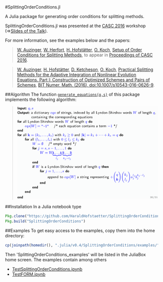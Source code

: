 #SplittingOrderConditions.jl

A Julia package for generating order conditions for splitting methods.

SplittingOrderConditions.jl was presented at the [CASC 2016](http://www.casc.cs.uni-bonn.de/2016/) workshop
(=>[Slides of the Talk](http://www.harald-hofstaetter.at/Math/OrderConditions.pdf)).

For more information, see the examples below and the papers:

>[W. Auzinger](http://www.asc.tuwien.ac.at/~winfried), [W. Herfort](http://www.asc.tuwien.ac.at/~herfort/), [H. Hofstätter](http://www.harald-hofstaetter.at), [O. Koch](http://othmar-koch.org), [Setup of Order Conditions for Splitting Methods](http://arxiv.org/pdf/1605.00445.pdf), to appear in [Proceedings of CASC 2016](http://www.casc.cs.uni-bonn.de/2016/).

>[W. Auzinger](http://www.asc.tuwien.ac.at/~winfried), [H. Hofstätter](http://www.harald-hofstaetter.at), [D. Ketcheson](http://www.kaust.edu.sa/faculty/ketcheson.html), [O. Koch](http://othmar-koch.org), [Practical Splitting Methods for the Adaptive Integration of Nonlinear Evolution Equations. Part I: Construction of Optimized Schemes and Pairs of Schemes](http://link.springer.com/content/pdf/10.1007%2Fs10543-016-0626-9.pdf), [ BIT Numer. Math. (2016), doi:10.1007/s10543-016-0626-9](http://link.springer.com/article/10.1007/s10543-016-0626-9).


##Algorithm
The function [`generate_equations(q,s)`](https://github.com/HaraldHofstaetter/SplittingOrderConditions.jl/blob/master/src/SplittingOrderConditions.jl#L64) of this package implements the following algorithm:
>![](https://raw.githubusercontent.com/HaraldHofstaetter/SplittingOrderConditions.jl/master/generate_equations1.png)

##Installation
In a Julia notebook type
```julia
Pkg.clone("https://github.com/HaraldHofstaetter/SplittingOrderConditions.jl")
Pkg.build("SplittingOrderConditions")
```
##Examples
To get easy access to the examples, copy them into the home directory:
```julia
cp(joinpath(homedir(), ".julia/v0.4/SplittingOrderConditions/examples/"), joinpath(homedir(), "SplittingOrderConditions_examples"), remove_destination=true)
```
Then 'SplittingOrderConditions_examples' will be listed in the JuliaBox home screen. The examples contain among others
+ [TestSplittingOrderConditions.ipynb](https://github.com/HaraldHofstaetter/SplittingOrderConditions.jl/blob/master/examples/TestSplittingOrderConditions.ipynb)
+ [TestFORM.ipynb](https://github.com/HaraldHofstaetter/SplittingOrderConditions.jl/blob/master/examples/TestFORM.ipynb)
